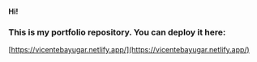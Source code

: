 #### Hi!

### This is my portfolio repository. You can deploy it here:

[https://vicentebayugar.netlify.app/](https://vicentebayugar.netlify.app/)

